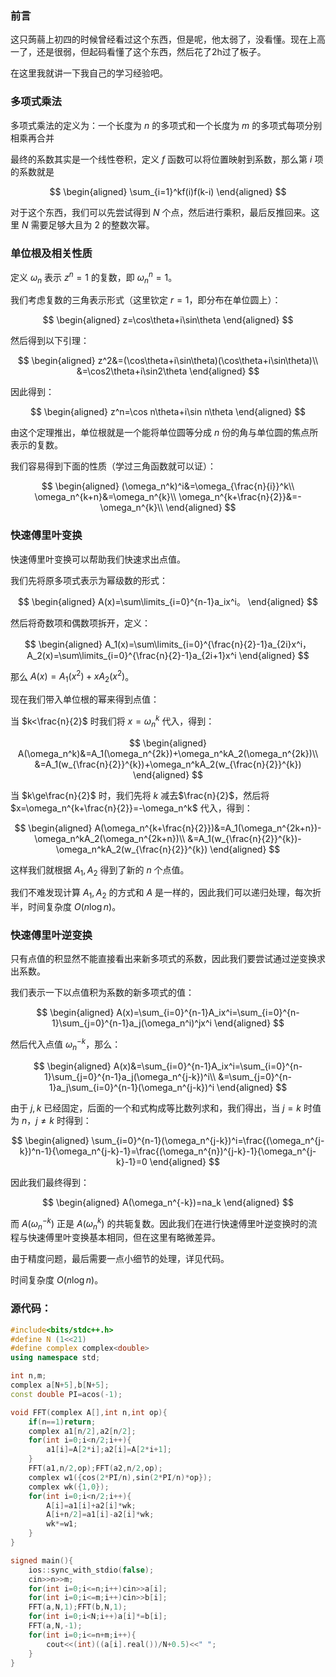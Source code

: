 ### 前言
这只蒟蒻上初四的时候曾经看过这个东西，但是呢，他太弱了，没看懂。现在上高一了，还是很弱，但起码看懂了这个东西，然后花了2h过了板子。

在这里我就讲一下我自己的学习经验吧。
### 多项式乘法
多项式乘法的定义为：一个长度为 $n$ 的多项式和一个长度为 $m$ 的多项式每项分别相乘再合并

最终的系数其实是一个线性卷积，定义 $f$ 函数可以将位置映射到系数，那么第 $i$ 项的系数就是

$$
\begin{aligned}
\sum_{i=1}^kf(i)f(k-i)
\end{aligned}
$$

对于这个东西，我们可以先尝试得到 $N$ 个点，然后进行乘积，最后反推回来。这里 $N$ 需要足够大且为 $2$ 的整数次幂。

### 单位根及相关性质
定义 $\omega_n$ 表示 $z^n=1$ 的复数，即 $\omega_n^n=1$。

我们考虑复数的三角表示形式（这里钦定 $r=1$，即分布在单位圆上）：

$$
\begin{aligned}
z=\cos\theta+i\sin\theta
\end{aligned}
$$

然后得到以下引理：

$$
\begin{aligned}
z^2&=(\cos\theta+i\sin\theta)(\cos\theta+i\sin\theta)\\
&=\cos2\theta+i\sin2\theta
\end{aligned}
$$

因此得到：

$$
\begin{aligned}
z^n=\cos n\theta+i\sin n\theta
\end{aligned}
$$

由这个定理推出，单位根就是一个能将单位圆等分成 $n$ 份的角与单位圆的焦点所表示的复数。

我们容易得到下面的性质（学过三角函数就可以证）：

$$
\begin{aligned}
(\omega_n^k)^i&=\omega_{\frac{n}{i}}^k\\
\omega_n^{k+n}&=\omega_n^{k}\\
\omega_n^{k+\frac{n}{2}}&=-\omega_n^{k}\\
\end{aligned}
$$

### 快速傅里叶变换
快速傅里叶变换可以帮助我们快速求出点值。

我们先将原多项式表示为幂级数的形式：

$$
\begin{aligned}
A(x)=\sum\limits_{i=0}^{n-1}a_ix^i。
\end{aligned}
$$

然后将奇数项和偶数项拆开，定义：

$$
\begin{aligned}
A_1(x)=\sum\limits_{i=0}^{\frac{n}{2}-1}a_{2i}x^i，A_2(x)=\sum\limits_{i=0}^{\frac{n}{2}-1}a_{2i+1}x^i
\end{aligned}
$$

那么 $A(x)=A_1(x^2)+xA_2(x^2)$。

现在我们带入单位根的幂来得到点值：

当 $k<\frac{n}{2}$ 时我们将 $x=\omega_n^k$ 代入，得到：

$$
\begin{aligned}
A(\omega_n^k)&=A_1(\omega_n^{2k})+\omega_n^kA_2(\omega_n^{2k})\\
&=A_1(w_{\frac{n}{2}}^{k})+\omega_n^kA_2(w_{\frac{n}{2}}^{k})
\end{aligned}
$$

当 $k\ge\frac{n}{2}$ 时，我们先将 $k$ 减去$\frac{n}{2}$，然后将 $x=\omega_n^{k+\frac{n}{2}}=-\omega_n^k$ 代入，得到：

$$
\begin{aligned}
A(\omega_n^{k+\frac{n}{2}})&=A_1(\omega_n^{2k+n})-\omega_n^kA_2(\omega_n^{2k+n})\\
&=A_1(w_{\frac{n}{2}}^{k})-\omega_n^kA_2(w_{\frac{n}{2}}^{k})
\end{aligned}
$$

这样我们就根据 $A_1,A_2$ 得到了新的 $n$ 个点值。

我们不难发现计算 $A_1,A_2$ 的方式和 $A$ 是一样的，因此我们可以递归处理，每次折半，时间复杂度 $O(n\log n)$。
### 快速傅里叶逆变换
只有点值的积显然不能直接看出来新多项式的系数，因此我们要尝试通过逆变换求出系数。

我们表示一下以点值积为系数的新多项式的值：

$$
\begin{aligned}
A(x)=\sum_{i=0}^{n-1}A_ix^i=\sum_{i=0}^{n-1}\sum_{j=0}^{n-1}a_j(\omega_n^i)^jx^i
\end{aligned}
$$

然后代入点值 $\omega_n^{-k}$，那么：

$$
\begin{aligned}
A(x)&=\sum_{i=0}^{n-1}A_ix^i=\sum_{i=0}^{n-1}\sum_{j=0}^{n-1}a_j(\omega_n^{j-k})^i\\
&=\sum_{j=0}^{n-1}a_j\sum_{i=0}^{n-1}(\omega_n^{j-k})^i
\end{aligned}
$$

由于 $j,k$ 已经固定，后面的一个和式构成等比数列求和，我们得出，当 $j=k$ 时值为 $n$，$j\not =k$ 时得到：

$$
\begin{aligned}
\sum_{i=0}^{n-1}(\omega_n^{j-k})^i=\frac{(\omega_n^{j-k})^n-1}{\omega_n^{j-k}-1}=\frac{(\omega_n^{n})^{j-k}-1}{\omega_n^{j-k}-1}=0
\end{aligned}
$$

因此我们最终得到：

$$
\begin{aligned}
A(\omega_n^{-k})=na_k
\end{aligned}
$$

而 $A(\omega_n^{-k})$ 正是 $A(\omega_n^{k})$ 的共轭复数。因此我们在进行快速傅里叶逆变换时的流程与快速傅里叶变换基本相同，但在这里有略微差异。

由于精度问题，最后需要一点小细节的处理，详见代码。

时间复杂度 $O(n\log n)$。

### 源代码：
```cpp
#include<bits/stdc++.h>
#define N (1<<21)
#define complex complex<double>
using namespace std;

int n,m;
complex a[N+5],b[N+5];
const double PI=acos(-1);

void FFT(complex A[],int n,int op){
	if(n==1)return;
	complex a1[n/2],a2[n/2];
	for(int i=0;i<n/2;i++){
		a1[i]=A[2*i];a2[i]=A[2*i+1];
	}
	FFT(a1,n/2,op);FFT(a2,n/2,op);
	complex w1({cos(2*PI/n),sin(2*PI/n)*op});
	complex wk({1,0});
	for(int i=0;i<n/2;i++){
		A[i]=a1[i]+a2[i]*wk;
		A[i+n/2]=a1[i]-a2[i]*wk;
		wk*=w1;
	}
}

signed main(){
	ios::sync_with_stdio(false);
	cin>>n>>m;
	for(int i=0;i<=n;i++)cin>>a[i];
	for(int i=0;i<=m;i++)cin>>b[i];
	FFT(a,N,1);FFT(b,N,1);
	for(int i=0;i<N;i++)a[i]*=b[i];
	FFT(a,N,-1);
	for(int i=0;i<=n+m;i++){
		cout<<(int)((a[i].real())/N+0.5)<<" ";
	}
}
```
